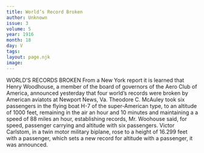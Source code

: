 ```yaml
---
title: World’s Record Broken
author: Unknown
issue: 3
volume: 5
year: 1916
month: 18
day: V
tags:
layout: page.njk
image:
---
```

WORLD’S RECORDS BROKEN       From a New York report it is learned that Henry Woodhouse, a member of the board of governors of the Aero Club of America, announced yesterday that four world’s records were broken by American aviatots at Newport News, Va.       Theodore C. McAuley took six passengers in the flying boat H-7 of the super-American type, to an altitude of 1000 feet, remaining in the air an hour and 10 minutes and maintaining a a speed of 88 miles an hour, establishing records, Mr. Woohouse said, for speed, passenger carrying and altitude with six passengers.       Victor Carlstom, in a twin motor military biplane, rose to a height of 16.299 feet with a passenger, which sets a new record for altitude with a passenger, it was announced.    





